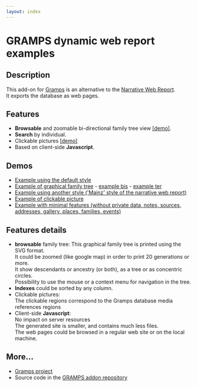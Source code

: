 ```yaml
---
layout: index
---
```

# GRAMPS dynamic web report examples

## Description
This add-on for [Gramps](https://gramps-project.org/) is an alternative to the [Narrative Web Report](https://gramps-project.org/wiki/index.php?title=Gramps_4.0_Wiki_Manual_-_Reports_-_part_7).  
It exports the database as web pages.

## Features
- **Browsable** and zoomable bi-directional family tree view [[demo]](reports/report_000/tree_svg.html?igid=I0044).  
- **Search** by individual.  
- Clickable pictures [[demo]](reports/report_001/media.html?mgid=O0010)  
- Based on client-side **Javascript**.  

## Demos
- [Example using the default style](reports/report_000/person.html?igid=I0044)  
- [Example of graphical family tree](reports/report_000/tree_svg.html?igid=I0044) - 
[example bis](reports/report_000/tree_svg.html?igid=I0044&svgshape=4&svgbk=0) - 
[example ter](reports/report_000/tree_svg.html?igid=I0177&svgshape=0&svgbk=7)  
- [Example using another style ('Mainz' style of the narrative web report)](reports/report_001/person.html?igid=I0044)  
- [Example of clickable picture](reports/report_001/media.html?mgid=O0010)  
- [Example with minimal features (without private data, notes, sources, addresses, gallery, places, families, events)](reports/report_004/person.html?igid=I0044)

## Features details
- **browsable** family tree:
  This graphical family tree is printed using the SVG format.  
  It could be zoomed (like google map) in order to print 20 generations or more.  
  It show descendants or ancestry (or both), as a tree or as concentric circles.  
  Possibility to use the mouse or a context menu for navigation in the tree.  
- **Indexes** could be sorted by any column.  
- Clickable pictures:  
  The clickable regions correspond to the Gramps database media references regions  
- Client-side **Javascript**:  
  No impact on server resources  
  The generated site is smaller, and contains much less files.  
  The web pages could be browsed in a regular web site or on the local machine.  

## More...
- [Gramps project](https://gramps-project.org/)  
- Source code in the [GRAMPS addon repository](https://github.com/gramps-project/addons-source)  
